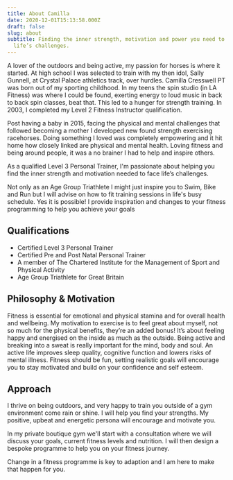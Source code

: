 ```yaml
---
title: About Camilla
date: 2020-12-01T15:13:58.000Z
draft: false
slug: about
subtitle: Finding the inner strength, motivation and power you need to face
  life’s challenges.
---
```

A lover of the outdoors and being active, my passion for horses is where it started. At high school I was selected to train with my then idol, Sally Gunnell, at Crystal Palace athletics track, over hurdles. Camilla Cresswell PT was born out of my sporting childhood. In my teens the spin studio (in LA Fitness) was where I could be found, exerting energy to loud music in back to back spin classes, beat that.  This led to a hunger for strength training. In 2003, I completed my Level 2 Fitness Instructor qualification.

Post having a baby in 2015, facing the physical and mental challenges that followed becoming a mother I developed new found strength exercising racehorses. Doing something I loved was completely empowering and it hit home how closely linked are physical and mental health. Loving fitness and being around people, it was a no brainer I had to help and inspire others.

As a qualified Level 3 Personal Trainer, I'm passionate about helping you find the inner strength and motivation needed to face life’s challenges.

Not only as an Age Group Triathlete I might just inspire you to Swim, Bike and Run but I will advise on how to fit training sessions in life's busy schedule. Yes it is possible! I provide inspiration and changes to your fitness programming to help you achieve your goals

## Qualifications

* Certified Level 3 Personal Trainer
* Certified Pre and Post Natal Personal Trainer
* A member of The Chartered Institute for the Management of Sport and Physical Activity
* Age Group Triathlete for Great Britain

## Philosophy & Motivation

Fitness is essential for emotional and physical stamina and for overall health and
wellbeing. My motivation to exercise is to feel great about myself, not so much for
the physical benefits, they’re an added bonus! It’s about feeling happy and energised
on the inside as much as the outside. Being active and breaking into a sweat is really
important for the mind, body and soul. An active life improves sleep quality, cognitive
function and lowers risks of mental illness. Fitness should be fun, setting realistic
goals will encourage you to stay motivated and build on your confidence and self
esteem.

## Approach

I thrive on being outdoors, and very happy to train you outside of a gym environment come rain or shine. I will help you find your strengths. My positive, upbeat and energetic persona will encourage and motivate you. 

In my private boutique gym we'll start with a consultation where we will discuss your goals, current fitness levels and nutrition. I will then design a bespoke programme to help you on your fitness journey.

Change in a fitness programme is key to adaption and I am here to make that happen for you.
